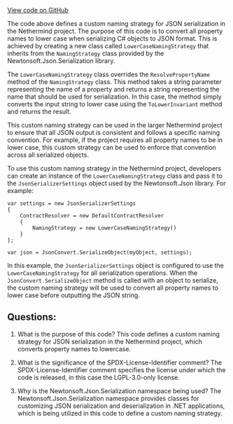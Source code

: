 [View code on GitHub](https://github.com/NethermindEth/nethermind/src/Nethermind/Nethermind.Serialization.Json/LowerCaseNamingStrategy.cs)

The code above defines a custom naming strategy for JSON serialization in the Nethermind project. The purpose of this code is to convert all property names to lower case when serializing C# objects to JSON format. This is achieved by creating a new class called `LowerCaseNamingStrategy` that inherits from the `NamingStrategy` class provided by the Newtonsoft.Json.Serialization library.

The `LowerCaseNamingStrategy` class overrides the `ResolvePropertyName` method of the `NamingStrategy` class. This method takes a string parameter representing the name of a property and returns a string representing the name that should be used for serialization. In this case, the method simply converts the input string to lower case using the `ToLowerInvariant` method and returns the result.

This custom naming strategy can be used in the larger Nethermind project to ensure that all JSON output is consistent and follows a specific naming convention. For example, if the project requires all property names to be in lower case, this custom strategy can be used to enforce that convention across all serialized objects.

To use this custom naming strategy in the Nethermind project, developers can create an instance of the `LowerCaseNamingStrategy` class and pass it to the `JsonSerializerSettings` object used by the Newtonsoft.Json library. For example:

```
var settings = new JsonSerializerSettings
{
    ContractResolver = new DefaultContractResolver
    {
        NamingStrategy = new LowerCaseNamingStrategy()
    }
};

var json = JsonConvert.SerializeObject(myObject, settings);
```

In this example, the `JsonSerializerSettings` object is configured to use the `LowerCaseNamingStrategy` for all serialization operations. When the `JsonConvert.SerializeObject` method is called with an object to serialize, the custom naming strategy will be used to convert all property names to lower case before outputting the JSON string.
## Questions: 
 1. What is the purpose of this code?
   This code defines a custom naming strategy for JSON serialization in the Nethermind project, which converts property names to lowercase.

2. What is the significance of the SPDX-License-Identifier comment?
   The SPDX-License-Identifier comment specifies the license under which the code is released, in this case the LGPL-3.0-only license.

3. Why is the Newtonsoft.Json.Serialization namespace being used?
   The Newtonsoft.Json.Serialization namespace provides classes for customizing JSON serialization and deserialization in .NET applications, which is being utilized in this code to define a custom naming strategy.